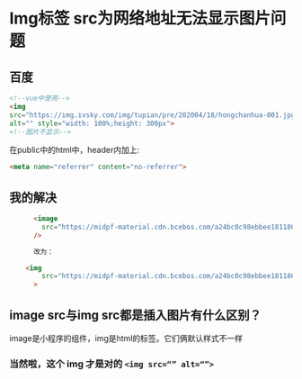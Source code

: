 # Img标签 src为网络地址无法显示图片问题

## 百度
```HTML
<!--vue中使用-->
<img 
src="https://img.ivsky.com/img/tupian/pre/202004/18/hongchanhua-001.jpg" 
alt="" style="width: 100%;height: 300px">
<!--图片不显示-->
```
在public中的html中，header内加上:

```HTML
<meta name="referrer" content="no-referrer">
```

## 我的解决
```HTML
      <image
        src="https://midpf-material.cdn.bcebos.com/a24bc0c98ebbee181186307197e5b4bf.png"
      />

      改为：

    <img
        src="https://midpf-material.cdn.bcebos.com/a24bc0c98ebbee181186307197e5b4bf.png"
      >
```

## image src与img src都是插入图片有什么区别？

image是小程序的组件，img是html的标签。它们俩默认样式不一样  

### 当然啦，这个 img 才是对的 `<img src=“” alt=“”>`
